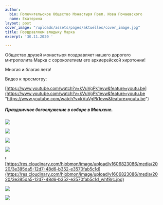 ```yaml
---
author:
  bio: Попечительское Общество Монастыря Преп. Иова Почаевского
  name: Екатерина
layout: post
cover_image: "/uploads/assets/pages/aktuelles/cover_image.jpg"
title: Поздравляем владыку Марка
excerpt: '30.11.2020 '

---
```

Общество друзей монастыря поздравляет нашего дорогого митрополита Марка с сороколетием его архиерейской хиротонии!

Многая и благая лета!

Видео к просмотру: 

[https://www.youtube.com/watch?v=kVuVgPk1evw&feature=youtu.be](https://www.youtube.com/watch?v=kVuVgPk1evw&feature=youtu.be "https://www.youtube.com/watch?v=kVuVgPk1evw&feature=youtu.be")

##### Праздничное богослужение в соборе в Мюнхене.

![](https://res.cloudinary.com/hiobmon/image/upload/v1606823041/media/2020/5c17d5f7-4ddb-48d7-bb74-91f595e94378_q1si8u.jpg)

![](https://res.cloudinary.com/hiobmon/image/upload/v1606823061/media/2020/2fa78a88-032c-403e-8ee5-d3e1ba84bef2_vm3bzt.jpg)

![](https://res.cloudinary.com/hiobmon/image/upload/v1606823107/media/2020/5724d284-382a-407a-b55a-d1b7e21c4c6a_qclfyp.jpg)

![](https://res.cloudinary.com/hiobmon/image/upload/v1606823128/media/2020/f49ee9d4-b666-4604-9e7b-c85cd35f29a0_hlthqr.jpg)

![https://res.cloudinary.com/hiobmon/image/upload/v1606823086/media/2020/3e385da5-12d7-48d6-b352-e3570fab5c1d](https://res.cloudinary.com/hiobmon/image/upload/v1606823086/media/2020/3e385da5-12d7-48d6-b352-e3570fab5c1d_whf8rc.jpg)

![](https://res.cloudinary.com/hiobmon/image/upload/v1606823150/media/2020/f6833797-f080-4927-b1c7-0becbde8463f_qsid19.jpg)

![](https://res.cloudinary.com/hiobmon/image/upload/v1606823179/media/2020/f8378120-5ded-4cd6-9ff3-942f4b673e55_cjz4wz.jpg)